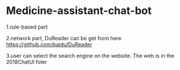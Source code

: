 # Medicine-assistant-chat-bot
1.rule-based part

2.network part, DuReader can be get from here
https://github.com/baidu/DuReader

3.user can select the search engine on the website. The web is in the 2018ChatUI foler
